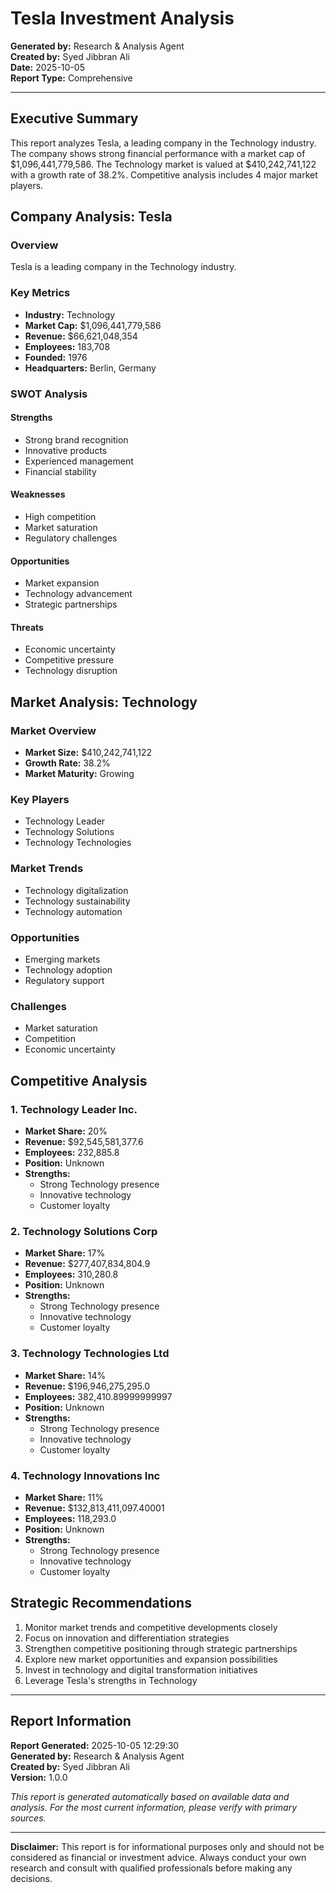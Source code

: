 # Tesla Investment Analysis

**Generated by:** Research & Analysis Agent  
**Created by:** Syed Jibbran Ali  
**Date:** 2025-10-05  
**Report Type:** Comprehensive

---

## Executive Summary

This report analyzes Tesla, a leading company in the Technology industry. The company shows strong financial performance with a market cap of $1,096,441,779,586. The Technology market is valued at $410,242,741,122 with a growth rate of 38.2%. Competitive analysis includes 4 major market players.

## Company Analysis: Tesla

### Overview
Tesla is a leading company in the Technology industry.

### Key Metrics
- **Industry:** Technology
- **Market Cap:** $1,096,441,779,586
- **Revenue:** $66,621,048,354
- **Employees:** 183,708
- **Founded:** 1976
- **Headquarters:** Berlin, Germany

### SWOT Analysis

#### Strengths
- Strong brand recognition
- Innovative products
- Experienced management
- Financial stability

#### Weaknesses
- High competition
- Market saturation
- Regulatory challenges

#### Opportunities
- Market expansion
- Technology advancement
- Strategic partnerships

#### Threats
- Economic uncertainty
- Competitive pressure
- Technology disruption

## Market Analysis: Technology

### Market Overview
- **Market Size:** $410,242,741,122
- **Growth Rate:** 38.2%
- **Market Maturity:** Growing

### Key Players
- Technology Leader
- Technology Solutions
- Technology Technologies

### Market Trends
- Technology digitalization
- Technology sustainability
- Technology automation

### Opportunities
- Emerging markets
- Technology adoption
- Regulatory support

### Challenges
- Market saturation
- Competition
- Economic uncertainty

## Competitive Analysis

### 1. Technology Leader Inc.
- **Market Share:** 20%
- **Revenue:** $92,545,581,377.6
- **Employees:** 232,885.8
- **Position:** Unknown
- **Strengths:**
  - Strong Technology presence
  - Innovative technology
  - Customer loyalty

### 2. Technology Solutions Corp
- **Market Share:** 17%
- **Revenue:** $277,407,834,804.9
- **Employees:** 310,280.8
- **Position:** Unknown
- **Strengths:**
  - Strong Technology presence
  - Innovative technology
  - Customer loyalty

### 3. Technology Technologies Ltd
- **Market Share:** 14%
- **Revenue:** $196,946,275,295.0
- **Employees:** 382,410.89999999997
- **Position:** Unknown
- **Strengths:**
  - Strong Technology presence
  - Innovative technology
  - Customer loyalty

### 4. Technology Innovations Inc
- **Market Share:** 11%
- **Revenue:** $132,813,411,097.40001
- **Employees:** 118,293.0
- **Position:** Unknown
- **Strengths:**
  - Strong Technology presence
  - Innovative technology
  - Customer loyalty

## Strategic Recommendations

1. Monitor market trends and competitive developments closely
2. Focus on innovation and differentiation strategies
3. Strengthen competitive positioning through strategic partnerships
4. Explore new market opportunities and expansion possibilities
5. Invest in technology and digital transformation initiatives
6. Leverage Tesla's strengths in Technology

---

## Report Information

**Report Generated:** 2025-10-05 12:29:30  
**Generated by:** Research & Analysis Agent  
**Created by:** Syed Jibbran Ali  
**Version:** 1.0.0

*This report is generated automatically based on available data and analysis. For the most current information, please verify with primary sources.*

---

**Disclaimer:** This report is for informational purposes only and should not be considered as financial or investment advice. Always conduct your own research and consult with qualified professionals before making any decisions.
